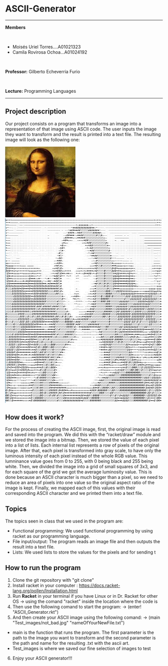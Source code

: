 # ASCII-Generator
---


**Members**

<br>

  - Moisés Uriel Torres....A01021323   
  - Camila Rovirosa Ochoa...A01024192

<br>

**Professor:** Gilberto Echeverria Furio

<br>

**Lecture:** Programming Languages

---
## Project description  

Our project consists on a program that transforms an image into a representation of that image using ASCII code. The user inputs the image they want to transform and the result is printed into a text file. The resulting image will look as the following one:

![](Test_images/mona_lisa.jpg) ![](Test_images/ejemplo_de_Resultado.png)

## How does it work?  

For the process of creating the ASCII image, first, the original image is read and saved into the program. We did this with the “racket/draw” module and we stored the image into a bitmap. Then, we stored the value of each pixel into a list of lists. Each internal list represents a row of pixels of the original image. After that, each pixel is transformed into gray scale, to have only the luminous intensity of each pixel instead of the whole RGB value. This lumninance value goes from 0 to 255, with 0 being black and 255 being white. Then, we divided the image into a grid of small squares of 3x3, and for each square of the grid we got the average luminosity value. This is done because an ASCII character is much bigger than a pixel, so we need to reduce an area of pixels into one value so the original aspect ratio of the image is kept. Finally, we mapped each of this values with their corresponding ASCII character and we printed them into a text file. 

## Topics 

The topics seen in class that we used in the program are:
- Functional programming: We used functional programming by using racket as our programming language.
- File input/output: The program reads an image file and then outputs the result into a text file.
- Lists: We used lists to store the values for the pixels and for sending t

## How to run the program
1. Clone the git repository with "git clone" 
2. Install racket in your computer : https://docs.racket-lang.org/pollen/Installation.html
3. Run **Racket** in your terminal if you have Linux or in Dr. Racket for other OS
  -> using the comand "racket" inside the location where the code is
4. Then use the following comand to start the program: 
  -> (enter! "ASCII_Generator.rkt")
5. And then create your ASCII image using the following comand:
  -> (main "Test_images/not_bad.jpg" "nameOfYourNewFile.txt")
  - main is the function that runs the program. The first parameter is the path to the image you want to transform and the second parameter is the path and name for the resulting .txt with the ascii art.
  - Test_images is where we saved our fine selection of images to test
6. Enjoy your ASCII generator!!!

